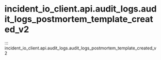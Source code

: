 # incident_io_client.api.audit_logs.audit_logs_postmortem_template_created_v2

::: incident_io_client.api.audit_logs.audit_logs_postmortem_template_created_v2